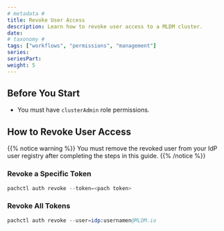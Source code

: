 ```yaml
---
# metadata # 
title: Revoke User Access
description: Learn how to revoke user access to a MLDM cluster.
date: 
# taxonomy #
tags: ["workflows", "permissions", "management"]
series:
seriesPart:
weight: 5
---
```


## Before You Start 

- You must have `clusterAdmin` role permissions.


## How to Revoke User Access

{{% notice warning %}}
You must remove the revoked user from your IdP user registry after completing the steps in this guide.
{{% /notice %}}

### Revoke a Specific Token 

```s
pachctl auth revoke --token=<pach token>
```

### Revoke All Tokens

```s
pachctl auth revoke --user=idp:usernamen@MLDM.io
```